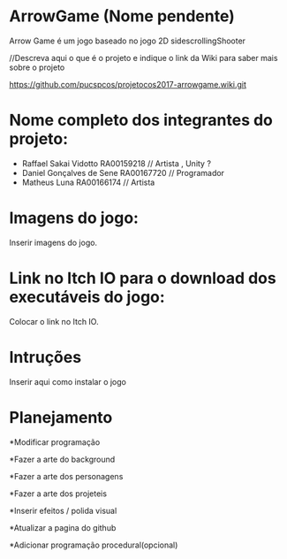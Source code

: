 # ArrowGame (Nome pendente)

Arrow Game é um jogo baseado no jogo 2D sidescrollingShooter

//Descreva aqui o que é o projeto e indique o link da Wiki para saber mais sobre o projeto

https://github.com/pucspcos/projetocos2017-arrowgame.wiki.git

# Nome completo dos integrantes do projeto:

* Raffael Sakai Vidotto RA00159218 // Artista , Unity ?
* Daniel Gonçalves de Sene RA00167720 // Programador
* Matheus Luna RA00166174 // Artista


# Imagens do jogo:

Inserir imagens do jogo.

# Link no Itch IO para o download dos executáveis do jogo:

Colocar o link no Itch IO.

# Intruções

Inserir aqui como instalar o jogo

# Planejamento

*Modificar programação

*Fazer a arte do background

*Fazer a arte dos personagens

*Fazer a arte dos projeteis

*Inserir efeitos / polida visual

*Atualizar a pagina do github

*Adicionar programação procedural(opcional)
